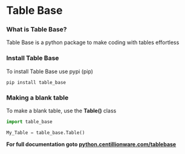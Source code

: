 # Table Base

### What is Table Base?

Table Base is a python package to make coding with tables 
effortless

### Install Table Base

To install Table Base use pypi (pip)

`pip install table_base`

### Making a blank table

To make a blank table, use the **Table()** class

``` python
import table_base

My_Table = table_base.Table()
```

**For full documentation goto
[python.centillionware.com/tablebase](https://python.centillionware.com/tablebase "Table Base Documentation")**
